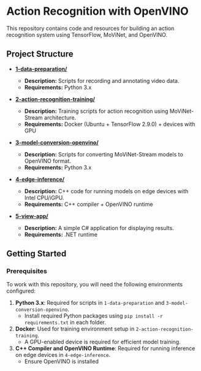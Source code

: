 # Action Recognition with OpenVINO

This repository contains code and resources for building an action recognition system using TensorFlow, MoViNet, and OpenVINO.

## Project Structure
- [**1-data-preparation/**](1-data-preparation)
  - **Description:** Scripts for recording and annotating video data.
  - **Requirements:** Python 3.x

- [**2-action-recognition-training/**](#2-action-recognition-training)
  - **Description:** Training scripts for action recognition using MoViNet-Stream architecture.
  - **Requirements:** Docker (Ubuntu + TensorFlow 2.9.0) + devices with GPU

- [**3-model-conversion-openvino/**](#3-model-conversion-openvino)
  - **Description:** Scripts for converting MoViNet-Stream models to OpenVINO format.
  - **Requirements:** Python 3.x
    
- [**4-edge-inference/**](#4-edge-inference)
  - **Description:** C++ code for running models on edge devices with Intel CPU/iGPU.
  - **Requirements:** C++ compiler + OpenVINO runtime
    
- [**5-view-app/**](#5-view-app)
  - **Description:** A simple C# application for displaying results.
  - **Requirements:** .NET runtime
    

## Getting Started

### Prerequisites
To work with this repository, you will need the following environments configured:

1. **Python 3.x**: Required for scripts in `1-data-preparation` and `3-model-conversion-openvino`.
   - Install required Python packages using `pip install -r requirements.txt` in each folder.
2. **Docker**: Used for training environment setup in `2-action-recognition-training`.
   - A GPU-enabled device is required for efficient model training.
3. **C++ Compiler and OpenVINO Runtime**: Required for running inference on edge devices in `4-edge-inference`.
   - Ensure OpenVINO is installed
